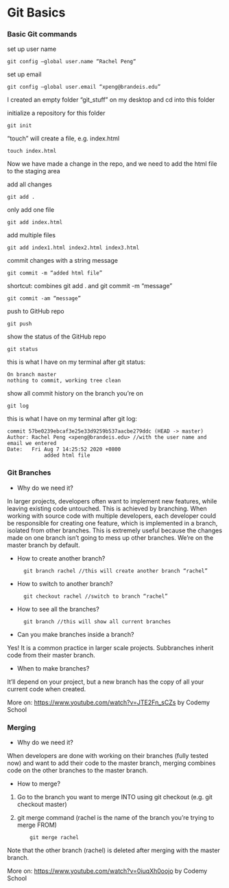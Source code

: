 # Git Basics

### Basic Git commands 

set up user name

    git config —global user.name “Rachel Peng“ 		     

set up email

    git config —global user.email “xpeng@brandeis.edu” 	 

I created an empty folder “git_stuff” on my desktop and cd into this folder 

initialize a repository for this folder

    git init 						                   

“touch” will create a file, e.g. index.html

    touch index.html 					               

Now we have made a change in the repo, and we need to add the html file to the staging area

add all changes

    git add . 						             

only add one file

    git add index.html 				        	 

add multiple files 

    git add index1.html index2.html index3.html 		

commit changes with a string message

    git commit -m “added html file” 
    
shortcut: combines git add . and git commit -m “message”

    git commit -am “message” 				

push to GitHub repo

    git push 						

show the status of the GitHub repo

    git status 						 

this is what I have on my terminal after git status:

    On branch master
    nothing to commit, working tree clean

show all commit history on the branch you’re on

    git log 					

this is what I have on my terminal after git log:

    commit 57be0239ebcaf3e25e33d9259b537aacbe279ddc (HEAD -> master)
    Author: Rachel Peng <xpeng@brandeis.edu> //with the user name and email we entered
    Date:   Fri Aug 7 14:25:52 2020 +0800
                added html file 








### Git Branches 

- Why do we need it?

In larger projects, developers often want to implement new features, while leaving existing code untouched. This is achieved by branching. When working with source code with multiple developers, each developer could be responsible for creating one feature, which is implemented in a branch, isolated from other branches. This is extremely useful because the changes made on one branch isn’t going to mess up other branches. We’re on the master branch by default. 

- How to create another branch?

        git branch rachel //this will create another branch “rachel”

- How to switch to another branch?

        git checkout rachel //switch to branch “rachel”

- How to see all the branches?

        git branch //this will show all current branches 

- Can you make branches inside a branch?

Yes! It is a common practice in larger scale projects. Subbranches inherit code from their master branch. 

- When to make branches?

It’ll depend on your project, but a new branch has the copy of all your current code when created. 

More on: https://www.youtube.com/watch?v=JTE2Fn_sCZs by Codemy School 








### Merging 

-  Why do we need it?

When developers are done with working on their branches (fully tested now) and want to add their code to the master branch, merging combines code on the other branches to the master branch.

- How to merge?
1. Go to the branch you want to merge INTO using git checkout (e.g. git checkout master)
2. git merge command (rachel is the name of the branch you’re trying to merge FROM) 

           git merge rachel 
Note that the other branch (rachel) is deleted after merging with the master branch.  

More on: https://www.youtube.com/watch?v=0iuqXh0oojo by Codemy School 














